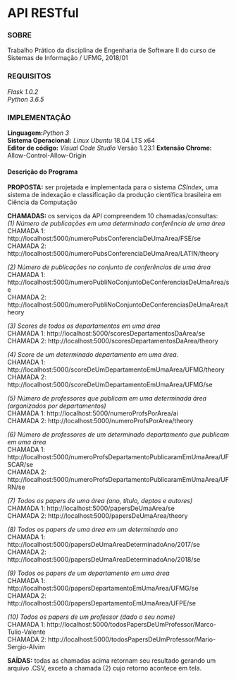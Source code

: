 # API RESTful

### SOBRE

Trabalho Prático da disciplina de Engenharia de Software II do curso de Sistemas de Informação / UFMG, 2018/01

### REQUISITOS

_Flask 1.0.2_  
_Python 3.6.5_
  
### IMPLEMENTAÇÃO

**Linguagem:**_Python 3_  
**Sistema Operacional:** _Linux Ubuntu_ 18.04 LTS x64  
**Editor de código:** _Visual Code Studio_ Versão 1.23.1
**Extensão Chrome:** Allow-Control-Allow-Origin  

#### Descrição do Programa

**PROPOSTA:** ser projetada e implementada para o sistema *CSIndex*, uma sistema de indexação e classificação da produção científica brasileira em Ciência da Computação

**CHAMADAS:** os serviços da API compreendem 10 chamadas/consultas:  
_(1) Número de publicações em uma determinada conferência de uma área_  
CHAMADA 1: http://localhost:5000/numeroPubsConferenciaDeUmaArea/FSE/se  
CHAMADA 2: http://localhost:5000/numeroPubsConferenciaDeUmaArea/LATIN/theory  

_(2) Número de publicações no conjunto de conferências de uma área_
CHAMADA 1: http://localhost:5000/numeroPubliNoConjuntoDeConferenciasDeUmaArea/se  
CHAMADA 2: http://localhost:5000/numeroPubliNoConjuntoDeConferenciasDeUmaArea/theory  

_(3) Scores de todos os departamentos em uma área_  
CHAMADA 1: http://localhost:5000/scoresDepartamentosDaArea/se  
CHAMADA 2: http://localhost:5000/scoresDepartamentosDaArea/theory  

_(4) Score de um determinado departamento em uma área._  
CHAMADA 1: http://localhost:5000/scoreDeUmDepartamentoEmUmaArea/UFMG/theory  
CHAMADA 2: http://localhost:5000/scoreDeUmDepartamentoEmUmaArea/UFMG/se

_(5) Número de professores que publicam em uma determinada área (organizados por departamentos)_  
CHAMADA 1: http://localhost:5000/numeroProfsPorArea/ai  
CHAMADA 2: http://localhost:5000/numeroProfsPorArea/theory  

_(6) Número de professores de um determinado departamento que publicam em uma área_  
CHAMADA 1: http://localhost:5000/numeroProfsDepartamentoPublicaramEmUmaArea/UFSCAR/se  
CHAMADA 2: http://localhost:5000/numeroProfsDepartamentoPublicaramEmUmaArea/UFRN/se  

_(7) Todos os papers de uma área (ano, título, deptos e autores)_  
CHAMADA 1: http://localhost:5000/papersDeUmaArea/se  
CHAMADA 2: http://localhost:5000/papersDeUmaArea/theory  

_(8) Todos os papers de uma área em um determinado ano_  
CHAMADA 1: http://localhost:5000/papersDeUmaAreaDeterminadoAno/2017/se  
CHAMADA 2: http://localhost:5000/papersDeUmaAreaDeterminadoAno/2018/se  

_(9) Todos os papers de um departamento em uma área_  
CHAMADA 1: http://localhost:5000/papersDepartamentoEmUmaArea/UFMG/se  
CHAMADA 2: http://localhost:5000/papersDepartamentoEmUmaArea/UFPE/se  

_(10) Todos os papers de um professor (dado o seu nome)_  
CHAMADA 1: http://localhost:5000/todosPapersDeUmProfessor/Marco-Tulio-Valente  
CHAMADA 2: http://localhost:5000/todosPapersDeUmProfessor/Mario-Sergio-Alvim  

**SAÍDAS:** todas as chamadas acima retornam seu resultado gerando um arquivo .CSV, exceto a chamada (2) cujo retorno acontece em tela.  